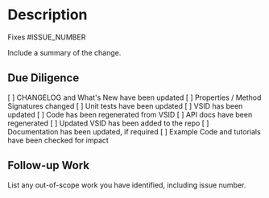 # Description

Fixes #ISSUE_NUMBER

Include a summary of the change.

## Due Diligence

[ ] CHANGELOG and What's New have been updated
[ ] Properties / Method Signatures changed
    [ ] Unit tests have been updated
    [ ] VSID has been updated
    [ ] Code has been regenerated from VSID
    [ ] API docs have been regenerated
    [ ] Updated VSID has been added to the repo
[ ] Documentation has been updated, if required
[ ] Example Code and tutorials have been checked for impact

## Follow-up Work

List any out-of-scope work you have identified, including issue number.